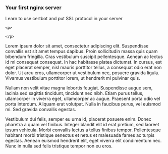 ### Your first nginx server

Learn to use certbot and put SSL protocol in your server

```
<p>

</p>
```

Lorem ipsum dolor sit amet, consectetur adipiscing elit. Suspendisse convallis est sit amet tempus dapibus. Proin sollicitudin massa quis quam bibendum fringilla. Cras vestibulum suscipit pellentesque. Aenean ac lectus id mi consequat consequat. In hac habitasse platea dictumst. In cursus, est eget placerat semper, nisl mauris porttitor tellus, a consequat odio erat non dolor. Ut arcu eros, ullamcorper ut vestibulum nec, posuere gravida ligula. Vivamus vestibulum porttitor lorem, ut hendrerit mi pulvinar quis.

Nullam non velit vitae magna lobortis feugiat. Suspendisse augue sem, lacinia sed sagittis tincidunt, tincidunt nec nibh. Etiam purus tellus, ullamcorper in viverra eget, ullamcorper ac augue. Praesent porta odio vel porta interdum. Aliquam erat volutpat. Nulla in faucibus purus, vel euismod mi. Sed gravida convallis egestas.

Vestibulum dui felis, semper eu urna id, placerat posuere enim. Donec pharetra a quam vel finibus. Integer blandit elit id erat pretium, sed laoreet ipsum vehicula. Morbi convallis lectus a tellus finibus tempor. Pellentesque habitant morbi tristique senectus et netus et malesuada fames ac turpis egestas. Aenean euismod hendrerit elit, eget viverra elit condimentum nec. Nunc in nulla sed felis tristique tempor non eu eros.
